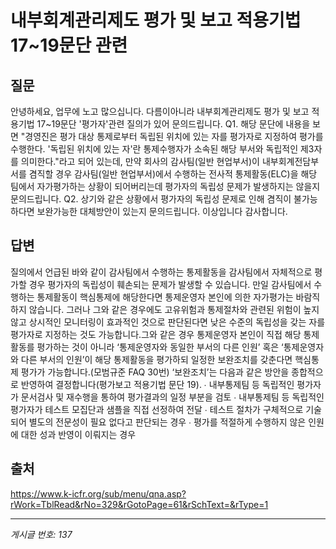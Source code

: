 # 내부회계관리제도 평가 및 보고 적용기법 17~19문단 관련

## 질문
안녕하세요, 업무에 노고 많으십니다.
다름이아니라 내부회계관리제도 평가 및 보고 적용기법 17~19문단 '평가자'관련 질의가 있어 문의드립니다.
Q1. 해당 문단에 내용을 보면 "경영진은 평가 대상 통제로부터 독립된 위치에 있는 자를 평가자로 지정하여 평가를 수행한다. '독립된 위치에 있는 자'란 통제수행자가 소속된 해당 부서와 독립적인 제3자를 의미한다."라고 되어 있는데, 만약 회사의 감사팀(일반 현업부서)이 내부회계전담부서를 겸직할 경우 감사팀(일반 현업부서)에서 수행하는 전사적 통제활동(ELC)을 해당 팀에서 자가평가하는 상황이 되어버리는데 평가자의 독립성 문제가 발생하지는 않을지 문의드립니다.
Q2. 상기와 같은 상황에서 평가자의 독립성 문제로 인해 겸직이 불가능 하다면 보완가능한 대체방안이 있는지 문의드립니다.
이상입니다 감사합니다.

## 답변
질의에서 언급된 바와 같이 감사팀에서 수행하는 통제활동을 감사팀에서 자체적으로 평가할 경우 평가자의 독립성이 훼손되는 문제가 발생할 수 있습니다.
만일 감사팀에서 수행하는 통제활동이 핵심통제에 해당한다면 통제운영자 본인에 의한 자가평가는 바람직하지 않습니다.
그러나 그와 같은 경우에도 고유위험과 통제절차와 관련된 위험이 높지 않고 상시적인 모니터링이 효과적인 것으로 판단된다면 낮은 수준의 독립성을 갖는 자를 평가자로 지정하는 것도 가능합니다.그와 같은 경우 통제운영자 본인이 직접 해당 통제활동를 평가하는 것이 아니라 ‘통제운영자와 동일한 부서의 다른 인원’ 혹은 ‘통제운영자와 다른 부서의 인원’이 해당 통제활동을 평가하되 일정한 보완조치를 갖춘다면 핵심통제 평가가 가능합니다.(모범규준 FAQ 30번)
‘보완조치’는 다음과 같은 방안을 종합적으로 반영하여 결정합니다(평가보고 적용기법 문단 19).
∙ 내부통제팀 등 독립적인 평가자가 문서검사 및 재수행을 통하여 평가결과의 일정 부분을 검토
∙ 내부통제팀 등 독립적인 평가자가 테스트 모집단과 샘플을 직접 선정하여 전달
∙ 테스트 절차가 구체적으로 기술되어 별도의 전문성이 필요 없다고 판단되는 경우
∙ 평가를 적절하게 수행하지 않은 인원에 대한 성과 반영이 이뤄지는 경우

## 출처
https://www.k-icfr.org/sub/menu/qna.asp?rWork=TblRead&rNo=329&rGotoPage=61&rSchText=&rType=1

---
*게시글 번호: 137*
